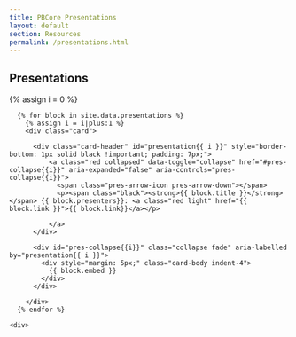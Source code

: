 ```yaml
---
title: PBCore Presentations
layout: default
section: Resources
permalink: /presentations.html
---
```

<h2 class="red title">Presentations</h2>
{% assign i = 0 %}
<div class="row">
  <div class="col-10 mx-auto">
    <div class="accordion" id="presentation-accordion">

      {% for block in site.data.presentations %}
        {% assign i = i|plus:1 %}
        <div class="card">

          <div class="card-header" id="presentation{{ i }}" style="border-bottom: 1px solid black !important; padding: 7px;">
              <a class="red collapsed" data-toggle="collapse" href="#pres-collapse{{i}}" aria-expanded="false" aria-controls="pres-collapse{{i}}">
                <span class="pres-arrow-icon pres-arrow-down"></span>
                <p><span class="black"><strong>{{ block.title }}</strong></span> {{ block.presenters}}: <a class="red light" href="{{ block.link }}">{{ block.link}}</a></p>

              </a>
          </div>

          <div id="pres-collapse{{i}}" class="collapse fade" aria-labelled by="presentation{{ i }}">
            <div style="margin: 5px;" class="card-body indent-4">
              {{ block.embed }}
            </div>
          </div>

        </div>
      {% endfor %}

    <div>
  </div>
</div>
